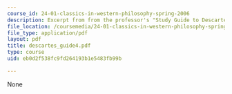 ```yaml
---
course_id: 24-01-classics-in-western-philosophy-spring-2006
description: Excerpt from from the professor's "Study Guide to Descartes' Meditations."
file_location: /coursemedia/24-01-classics-in-western-philosophy-spring-2006/eb0d2f538fc9fd264193b1e5483fb99b_descartes_guide4.pdf
file_type: application/pdf
layout: pdf
title: descartes_guide4.pdf
type: course
uid: eb0d2f538fc9fd264193b1e5483fb99b

---
```

None